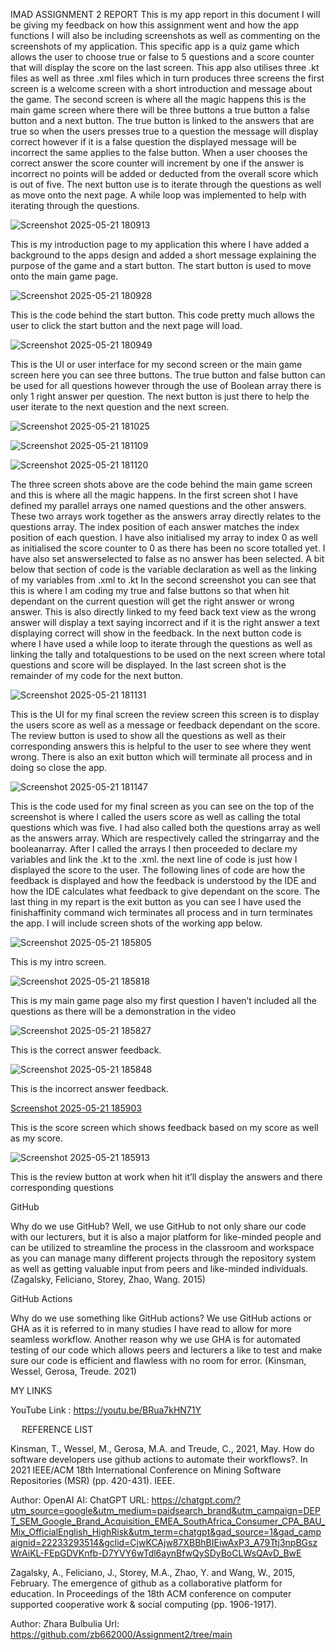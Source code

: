 IMAD ASSIGNMENT 2 REPORT
This is my app report in this document I will be giving my feedback on how this assignment went and how the app functions I will also be including screenshots as well as commenting on the screenshots of my application.
 This specific app is a quiz game which allows the user to choose true or false to 5 questions and a score counter that will display the score on the last screen. This app also utilises three .kt files as well as three .xml files which in turn produces three screens the first screen is a welcome screen with a short introduction and message about the game. The second screen is where all the magic happens this is the main game screen where there will be three buttons a true button a false button and a next button. The true button is linked to the answers that are true so when the users presses true to a question the message will display correct however if it is a false question the displayed message will be incorrect the same applies to the false button. When a user chooses the correct answer the score counter will increment by one if the answer is incorrect no points will be added or deducted from the overall score which is out of five.
The next button use is to iterate through the questions as well as move onto the next page. A while loop was implemented to help with iterating through the questions.

 ![Screenshot 2025-05-21 180913](https://github.com/user-attachments/assets/2e6f234e-b6d0-4e35-b641-40b40cf068fd)

This is my introduction page to my application this where I have added a background to the apps design and added a short message explaining the purpose of the game and a start button. The start button is used to move onto the main game page. 

 ![Screenshot 2025-05-21 180928](https://github.com/user-attachments/assets/d2854284-6165-412a-9c19-b6b67f8c2b1a)

This is the code behind the start button. This code pretty much allows the user to click the start button and the next page will load.
 
 ![Screenshot 2025-05-21 180949](https://github.com/user-attachments/assets/cece9cff-884f-4f55-97fd-6f980b6e3c36)

This is the UI or user interface for my second screen or the main game screen here you can see three buttons. The true button and false button can be used for all questions however through the use of Boolean array there is only 1 right answer per question. The next button is just there to help the user iterate to the next question and the next screen.
 
 ![Screenshot 2025-05-21 181025](https://github.com/user-attachments/assets/14e73293-9b7f-4cdb-9175-1d4d583d2bc8)

![Screenshot 2025-05-21 181109](https://github.com/user-attachments/assets/bdb678ad-21fc-4fe5-88f9-0d31e59c2bc4)

![Screenshot 2025-05-21 181120](https://github.com/user-attachments/assets/6e8ce9aa-23bf-4882-8e51-77ac4a5548fd)

 The three screen shots above are the code behind the main game screen and this is where all the magic happens. In the first screen shot I have defined my parallel arrays one named questions and the other answers. These two arrays work together as the answers array directly relates to the questions array. The index position of each answer matches the index position of each question. I have also initialised my array to index 0 as well as initialised the score counter to 0 as there has been no score totalled yet. I have also set answerselected to false as no answer has been selected. A bit below that section of code is the variable declaration as well as the linking of my variables from .xml to .kt 
In the second screenshot you can see that this is where I am coding my true and false buttons so that when hit dependant on the current question will get the right answer or wrong answer. This is also directly linked to my feed back text view as the wrong answer will display a text saying incorrect and if it is the right answer a text displaying correct will show in the feedback. 
In the next button code is where I have used a while loop to iterate through the questions as well as linking the tally and totalquestions to be used on the next screen where total questions and score will be displayed.
In the last screen shot is the remainder of my code for the next button.
 
![Screenshot 2025-05-21 181131](https://github.com/user-attachments/assets/cceffc52-f176-408b-b6f1-0f27938ed3df)

This is the UI for my final screen the review screen this screen is to display the users score as well as a message or feedback dependant on the score. The review button is used to show all the questions as well as their corresponding answers this is helpful to the user to see where they went wrong. There is also an exit button which will terminate all process and in doing so close the app.
 
 ![Screenshot 2025-05-21 181147](https://github.com/user-attachments/assets/e52ae5e2-7a9d-4e00-b6ca-a2c4175c6522)

This is the code used for my final screen as you can see on the top of the screenshot is where I called the users score as well as calling the total questions which was five. I had also called both the questions array as well as the answers array. Which are respectively called the stringarray and the booleanarray. After I called the arrays I then proceeded to declare my variables and link the .kt to the .xml. the next line of code is just how I displayed the score to the user. The following lines of code are how the feedback is displayed and how the feedback is understood by the IDE and how the IDE calculates what feedback to give dependant on the score. The last thing in my repart is the exit button as you can see I have used the finishaffinity command wich terminates all process and in turn terminates the app. I will include screen shots of the working app below.
 

 ![Screenshot 2025-05-21 185805](https://github.com/user-attachments/assets/1f17bcaa-5022-4266-a3d4-35c47d01d448)


This is my intro screen.
 
 
 ![Screenshot 2025-05-21 185818](https://github.com/user-attachments/assets/7213f730-40f5-4b30-9c7f-0abc814bc069)


This is my main game page also my first question I haven’t included all the questions as there will be a demonstration in the video


![Screenshot 2025-05-21 185827](https://github.com/user-attachments/assets/7e0f979f-5e76-44e0-9f6a-e7414695224e)


This is the correct answer feedback.
 

 ![Screenshot 2025-05-21 185848](https://github.com/user-attachments/assets/71bee414-2b5a-4a27-b3d5-2cf5f91d2f6c)


This is the incorrect answer feedback.


[Screenshot 2025-05-21 185903](https://github.com/user-attachments/assets/e7891728-0921-40b1-83f1-58d990ca2e6d)


 This is the score screen which shows feedback based on my score as well as my score.
 

 ![Screenshot 2025-05-21 185913](https://github.com/user-attachments/assets/dfd63b7c-28e2-4eea-8450-5fb9d82fc681)


This is the review button at work when hit it’ll display the answers and there corresponding questions

GitHub

Why do we use GitHub? Well, we use GitHub to not only share our code with our lecturers, but it is also a major platform for like-minded people and can be utilized to streamline the process in the classroom and workspace as you can manage many different projects through the repository system as well as getting valuable input from peers and like-minded individuals. (Zagalsky, Feliciano, Storey, Zhao, Wang. 2015)

GitHub Actions

Why do we use something like GitHub actions? We use GitHub actions or GHA as it is referred to in many studies I have read to allow for more seamless workflow. Another reason why we use GHA is for automated testing of our code which allows peers and lecturers a like to test and make sure our code is efficient and flawless with no room for error. (Kinsman, Wessel, Gerosa, Treude. 2021)

MY LINKS

YouTube Link : https://youtu.be/BRua7kHN71Y


 
REFERENCE LIST

Kinsman, T., Wessel, M., Gerosa, M.A. and Treude, C., 2021, May. How do software developers use github actions to automate their workflows?. In 2021 IEEE/ACM 18th International Conference on Mining Software Repositories (MSR) (pp. 420-431). IEEE.

Author: OpenAI
 AI: ChatGPT
    URL: https://chatgpt.com/?utm_source=google&utm_medium=paidsearch_brand&utm_campaign=DEPT_SEM_Google_Brand_Acquisition_EMEA_SouthAfrica_Consumer_CPA_BAU_Mix_OfficialEnglish_HighRisk&utm_term=chatgpt&gad_source=1&gad_campaignid=22233293514&gclid=CjwKCAjw87XBBhBIEiwAxP3_A79Ttj3npBGszWrAiKL-FEpGDVKnfb-D7YVY6wTdl6aynBfwQySDyBoCLWsQAvD_BwE
    
Zagalsky, A., Feliciano, J., Storey, M.A., Zhao, Y. and Wang, W., 2015, February. The emergence of github as a collaborative platform for education. In Proceedings of the 18th ACM conference on computer supported cooperative work & social computing (pp. 1906-1917).

Author: Zhara Bulbulia
Url: https://github.com/zb662000/Assignment2/tree/main
